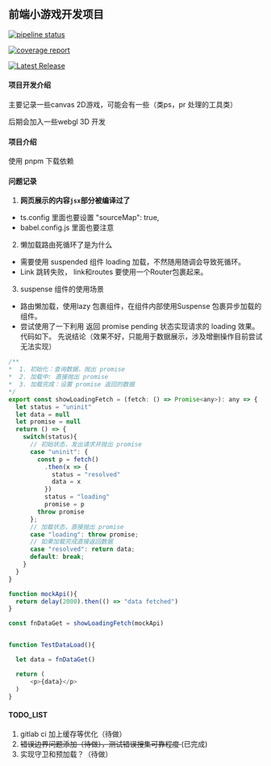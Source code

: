 ## 前端小游戏开发项目

[![pipeline status](https://gitlab.lazytoki.cn/Toki/Toki/badges/main/pipeline.svg)](https://gitlab.lazytoki.cn/Toki/Toki/-/commits/main)

[![coverage report](https://gitlab.lazytoki.cn/Toki/Toki/badges/main/coverage.svg)](https://gitlab.lazytoki.cn/Toki/Toki/-/commits/main)

[![Latest Release](https://gitlab.lazytoki.cn/Toki/Toki/-/badges/release.svg)](https://gitlab.lazytoki.cn/Toki/Toki/-/releases)
#### 项目开发介绍
主要记录一些canvas 2D游戏，可能会有一些（类ps，pr 处理的工具类）

后期会加入一些webgl 3D 开发


#### 项目介绍

使用 pnpm 下载依赖




####  问题记录
1. **网页展示的内容`jsx`部分被编译过了** 
  - ts.config 里面也要设置  "sourceMap": true,
  - babel.config.js 里面也要注意
2. 懒加载路由死循环了是为什么
  - 需要使用 suspended 组件 loading 加载，不然随用随调会导致死循环。
  - Link 跳转失败， link和routes 要使用一个Router包裹起来。
3. suspense 组件的使用场景
  - 路由懒加载，使用lazy 包裹组件，在组件内部使用Suspense 包裹异步加载的组件。
  - 尝试使用了一下利用 返回 promise pending 状态实现请求的 loading 效果。代码如下。
    先说结论（效果不好，只能用于数据展示，涉及增删操作目前尝试无法实现）
  ```js
  /**
  *  1. 初始化：查询数据，抛出 promise
  *  2. 加载中: 直接抛出 promise
  *  3. 加载完成：设置 promise 返回的数据
  */
  export const showLoadingFetch = (fetch: () => Promise<any>): any => {
    let status = "uninit"
    let data = null
    let promise = null
    return () => {
      switch(status){
        // 初始状态，发出请求并抛出 promise
        case "uninit": {
          const p = fetch()
            .then(x => {
              status = "resolved"
              data = x
            })
            status = "loading"
            promise = p
          throw promise
        };
        // 加载状态，直接抛出 promise
        case "loading": throw promise;
        // 如果加载完成直接返回数据
        case "resolved": return data;
        default: break;
      }
    }
  }

  function mockApi(){
    return delay(2000).then(() => "data fetched")
  }

  const fnDataGet = showLoadingFetch(mockApi)


  function TestDataLoad(){

    let data = fnDataGet()

    return (
        <p>{data}</p>
    )
  }
  ```



#### TODO_LIST
1. gitlab ci 加上缓存等优化（待做）
2. <del>错误边界问题添加（待做），测试错误搜集可靠程度 </del>(已完成)
3. 实现守卫和预加载？（待做）
